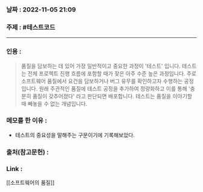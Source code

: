 ### 날짜 : 2022-11-05 21:09
### 주제 : #테스트코드 

---- 

### 인용 : 
>  품질을 담보하는 데 있어 가장 일반적이고 중요한 과정이 '테스트' 입니다. 테스트는 전체 프로젝트 진행 흐름에 포함할 때가 잦은 아주 수준 높은 과정입니다. 주로 소프트웨어 품질에서 요건을 담보하거나 버그 유무를 확인하고자 수행하는 공정입니다. 원래 주관적인 품질에 테스트 공정을 추가하여 정량화하고 이를 통해 '충분히 품질이 갖추어졌다' 라고 판단되면 배포합니다. 테스트는 품질을 이야기할 때 빼놓을 수 없는 개념입니다.


### 메모를 한 이유 : 
- 테스트의 중요성을 말해주는 구문이기에 기록해보았다.

### 출처(참고문헌) : 


### Link : 
[[소프트웨어의 품질]]